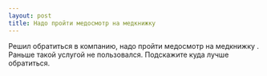 ```yaml
---
layout: post 
title: Надо пройти медосмотр на медкнижку ‌ 
--- 
```

Решил обратиться в компанию, надо пройти медосмотр на медкнижку ‌. Раньше такой услугой не пользовался. Подскажите куда лучше обратиться.